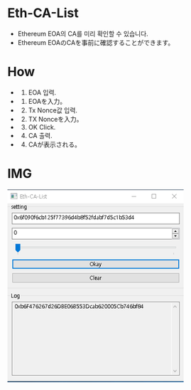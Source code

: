# Eth-CA-List
- Ethereum EOA의 CA를 미리 확인할 수 있습니다. 
- Ethereum EOAのCAを事前に確認することができます。

# How
- 1. EOA 입력. 
- 1. EOAを入力。
- 2. Tx Nonce값 입력. 
- 2. TX Nonceを入力。
- 3. OK Click. 
- 4. CA 출력.
- 4. CAが表示される。

# IMG
![exe.png](./readme/img/exe.png)
